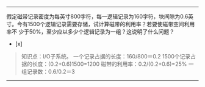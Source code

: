 ---
假定磁带记录密度为每英寸800字符，每一逻辑记录为160字符，块间隙为0.6英寸。今有1500个逻辑记录需要存储，试计算磁带的利用率？若要使磁带空间利用率不
少于50%，至少应以多少个逻辑记录为一组？这说明了什么问题？
- [x]  

> 知识点：I/O子系统。
> 一个记录占据的长度：160/800＝0.2
> 1500个记录占据的长度：(0.2+0.6)1500=1200
> 磁带的利用率：0.2/(0.2+0.6)=25%
> 一组记录数：0.6/0.2＝3

---